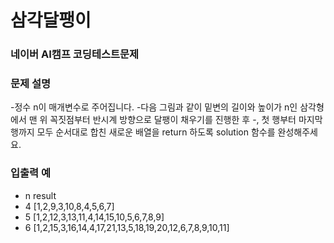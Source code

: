 # 삼각달팽이
### 네이버 AI캠프 코딩테스트문제
### 문제 설명
-정수 n이 매개변수로 주어집니다.
-다음 그림과 같이 밑변의 길이와 높이가 n인 삼각형에서 맨 위 꼭짓점부터 반시계 방향으로 달팽이 채우기를 진행한 후
-, 첫 행부터 마지막 행까지 모두 순서대로 합친 새로운 배열을 return 하도록 solution 함수를 완성해주세요.

### 입출력 예
- n	result
- 4	[1,2,9,3,10,8,4,5,6,7]
- 5	[1,2,12,3,13,11,4,14,15,10,5,6,7,8,9]
- 6	[1,2,15,3,16,14,4,17,21,13,5,18,19,20,12,6,7,8,9,10,11]
